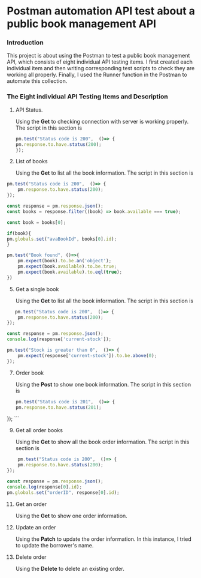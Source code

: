 # Postman automation API test about a public book management API

### Introduction
This project is about using the Postman to test a public book management API, which consists of eight individual API testing items.  I first created each individual item and then writing corresponding test scripts to check they are working all properly. Finally, I used the Runner function in the Postman to automate this collection. 

### The Eight individual API Testing Items and Description
1. API Status.

    Using the **Get** to checking connection with server is working properly. The script in this section is
    ```javascript
    pm.test("Status code is 200",  ()=> {
    pm.response.to.have.status(200);
    });
    ```
  
3. List of books
   
    Using the  **Get** to list all the book information. The script in this section is
```javascript
pm.test("Status code is 200",  ()=> {
    pm.response.to.have.status(200);
});

const response = pm.response.json();
const books = response.filter((book) => book.available === true);

const book = books[0];

if(book){
pm.globals.set("avaBookId", books[0].id);
}

pm.test("Book found", ()=>{
    pm.expect(book).to.be.an('object');
    pm.expect(book.available).to.be.true;
    pm.expect(book.available).to.eql(true);
})
```
  

5. Get a single book

      Using the  **Get** to list all the book information. The script in this section is
```javascript
   pm.test("Status code is 200",  ()=> {
    pm.response.to.have.status(200);
});

const response = pm.response.json();
console.log(response['current-stock']);

pm.test("Stock is greater than 0",  ()=> {
    pm.expect(response['current-stock']).to.be.above(0);
});
   ```
   
7. Order book

    Using the **Post** to show one book information. The script in this section is
    ```javascript
    pm.test("Status code is 201",  ()=> {
    pm.response.to.have.status(201);
});
    ```
    
9. Get all order books

    Using the **Get** to show all the book order information. The script in this section is
```javascript
    pm.test("Status code is 200",  ()=> {
    pm.response.to.have.status(200);
});

const response = pm.response.json();
console.log(response[0].id);
pm.globals.set("orderID", response[0].id);
```
   
11. Get an order

     Using the **Get** to show one order information.
    
13. Update an order

    Using the **Patch** to update the order information. In this instance, I tried to update the borrower's name.
     
15. Delete order

    Using the **Delete** to delete an existing order.
